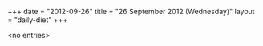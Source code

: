 +++
date = "2012-09-26"
title = "26 September 2012 (Wednesday)"
layout = "daily-diet"
+++


\<no entries\>

